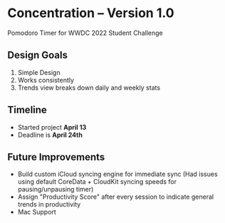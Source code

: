 
#  Concentration – Version 1.0

Pomodoro Timer for WWDC 2022 Student Challenge

## Design Goals
1. Simple Design
2. Works consistently
3. Trends view breaks down daily and weekly stats

## Timeline
* Started project **April 13**
* Deadline is **April 24th**

## Future Improvements
* Build custom iCloud syncing engine for immediate sync (Had issues using default CoreData + CloudKit syncing speeds for pausing/unpausing timer)
* Assign "Productivity Score" after every session to indicate general trends in productivity
* Mac Support
